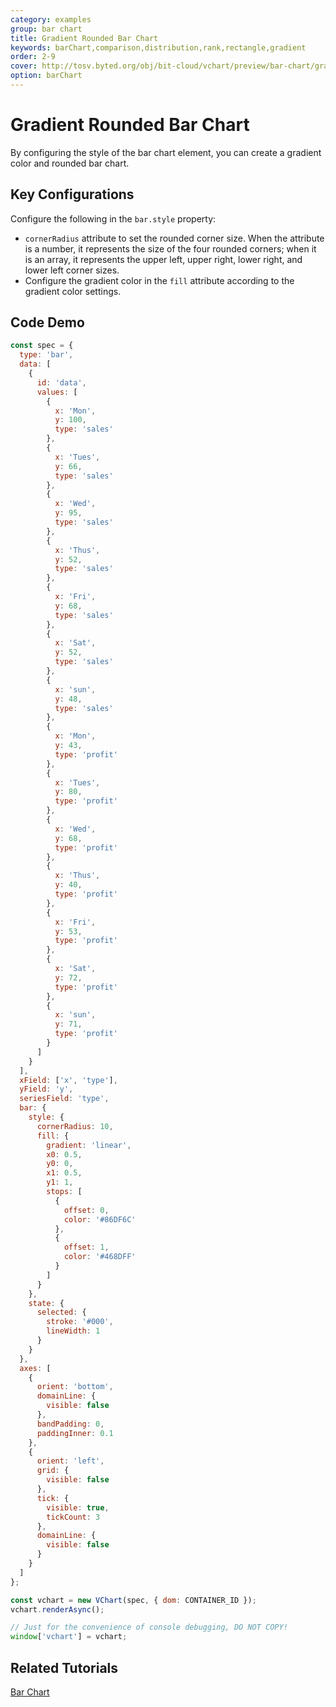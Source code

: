 ```yaml
---
category: examples
group: bar chart
title: Gradient Rounded Bar Chart
keywords: barChart,comparison,distribution,rank,rectangle,gradient
order: 2-9
cover: http://tosv.byted.org/obj/bit-cloud/vchart/preview/bar-chart/gradient-column.png
option: barChart
--- 
```


# Gradient Rounded Bar Chart 

By configuring the style of the bar chart element, you can create a gradient color and rounded bar chart. 

## Key Configurations 

Configure the following in the `bar.style` property: 

- `cornerRadius` attribute to set the rounded corner size. When the attribute is a number, it represents the size of the four rounded corners; when it is an array, it represents the upper left, upper right, lower right, and lower left corner sizes. 
- Configure the gradient color in the `fill` attribute according to the gradient color settings.

## Code Demo 

```javascript livedemo
const spec = {
  type: 'bar',
  data: [
    {
      id: 'data',
      values: [
        {
          x: 'Mon',
          y: 100,
          type: 'sales'
        },
        {
          x: 'Tues',
          y: 66,
          type: 'sales'
        },
        {
          x: 'Wed',
          y: 95,
          type: 'sales'
        },
        {
          x: 'Thus',
          y: 52,
          type: 'sales'
        },
        {
          x: 'Fri',
          y: 68,
          type: 'sales'
        },
        {
          x: 'Sat',
          y: 52,
          type: 'sales'
        },
        {
          x: 'sun',
          y: 48,
          type: 'sales'
        },
        {
          x: 'Mon',
          y: 43,
          type: 'profit'
        },
        {
          x: 'Tues',
          y: 80,
          type: 'profit'
        },
        {
          x: 'Wed',
          y: 68,
          type: 'profit'
        },
        {
          x: 'Thus',
          y: 40,
          type: 'profit'
        },
        {
          x: 'Fri',
          y: 53,
          type: 'profit'
        },
        {
          x: 'Sat',
          y: 72,
          type: 'profit'
        },
        {
          x: 'sun',
          y: 71,
          type: 'profit'
        }
      ]
    }
  ],
  xField: ['x', 'type'],
  yField: 'y',
  seriesField: 'type',
  bar: {
    style: {
      cornerRadius: 10,
      fill: {
        gradient: 'linear',
        x0: 0.5,
        y0: 0,
        x1: 0.5,
        y1: 1,
        stops: [
          {
            offset: 0,
            color: '#86DF6C'
          },
          {
            offset: 1,
            color: '#468DFF'
          }
        ]
      }
    },
    state: {
      selected: {
        stroke: '#000',
        lineWidth: 1
      }
    }
  },
  axes: [
    {
      orient: 'bottom',
      domainLine: {
        visible: false
      },
      bandPadding: 0,
      paddingInner: 0.1
    },
    {
      orient: 'left',
      grid: {
        visible: false
      },
      tick: {
        visible: true,
        tickCount: 3
      },
      domainLine: {
        visible: false
      }
    }
  ]
};

const vchart = new VChart(spec, { dom: CONTAINER_ID });
vchart.renderAsync();

// Just for the convenience of console debugging, DO NOT COPY!
window['vchart'] = vchart;
```

## Related Tutorials 

[Bar Chart](link)